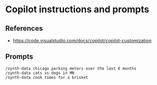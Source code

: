# Copilot instructions and prompts

## References

* https://code.visualstudio.com/docs/copilot/copilot-customization

## Prompts

```text
/synth-data chicago parking meters over the last 6 months
/synth-data cats vs dogs in MN
/synth-data cook times for a brisket
```